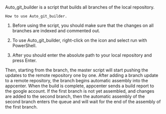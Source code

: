 Auto_git_builder is a script that builds all branches of the local repository.
	
	How to use Auto_git_builder.

1. Before using the script, you should make sure that the changes on all branches are indexed
and commented out.

2. To use Auto_git_builder, right-click on the icon and select
run with PowerShell.

3. After you should enter the absolute path to your local repository and press Enter.

Then, starting from the branch, the master script will start pushing the updates to the remote repository one by one.
After adding a branch update to a remote repository, the branch begins automatic assembly into the appcenter.
When the build is complete, appcenter sends a build report to the google account.
If the first branch is not yet assembled, and changes are added to the second branch, then the automatic assembly of the 
second branch enters the queue and will wait for the end of the assembly of the first branch.
